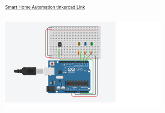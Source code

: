[Smart Home Automation tinkercad Link ](https://www.tinkercad.com/things/8kwINguJUag)


<h1 align="fill" >
 <img src="Assignmentpic1.png"/>
</h1>


